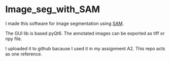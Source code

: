 # Image_seg_with_SAM
I made this software for image segmentation using [SAM](https://github.com/facebookresearch/segment-anything).

The GUI lib is based pyQt6. The annotated images can be exported as tiff or npy file.

I uploaded it to github bacause I used it in my assignment A2. This repo acts as one reference.
